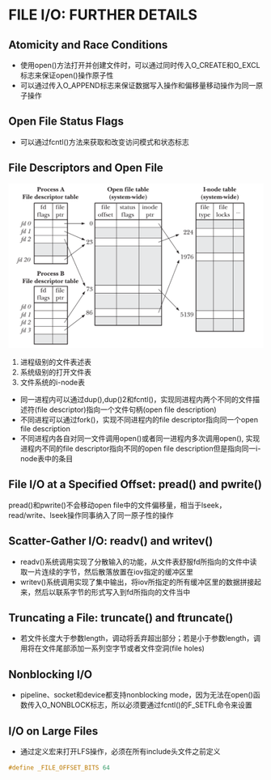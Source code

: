 # FILE I/O: FURTHER DETAILS

## Atomicity and Race Conditions
- 使用open()方法打开并创建文件时，可以通过同时传入O_CREATE和O_EXCL标志来保证open()操作原子性
- 可以通过传入O_APPEND标志来保证数据写入操作和偏移量移动操作为同一原子操作

##  Open File Status Flags
- 可以通过fcntl()方法来获取和改变访问模式和状态标志

## File Descriptors and Open File  
![5-2.png](./img/5-2.png)

1. 进程级别的文件表述表
2. 系统级别的打开文件表
3. 文件系统的i-node表

- 同一进程内可以通过dup(),dup()2和fcntl()，实现同进程内两个不同的文件描述符(file descriptor)指向一个文件句柄(open file description)
- 不同进程可以通过fork()，实现不同进程内的file descriptor指向同一个open file description
- 不同进程内各自对同一文件调用open()或者同一进程内多次调用open(), 实现进程内不同的file descriptor指向不同的open file description但是指向同一i-node表中的条目

##  File I/O at a Specified Offset: pread() and pwrite()
pread()和pwrite()不会移动open file中的文件偏移量，相当于lseek，read/write、lseek操作同事纳入了同一原子性的操作

## Scatter-Gather I/O: readv() and writev()
- readv()系统调用实现了分散输入的功能，从文件表舒服fd所指向的文件中读取一片连续的字节，然后散落放置在iov指定的缓冲区里
- writev()系统调用实现了集中输出，将iov所指定的所有缓冲区里的数据拼接起来，然后以联系字节的形式写入到fd所指向的文件当中

## Truncating a File: truncate() and ftruncate()
- 若文件长度大于参数length，调动将丢弃超出部分；若是小于参数length，调用将在文件尾部添加一系列空字节或者文件空洞(file holes)

## Nonblocking I/O
- pipeline、socket和device都支持nonblocking mode，因为无法在open()函数传入O_NONBLOCK标志，所以必须要通过fcntl()的F_SETFL命令来设置

## I/O on Large Files
- 通过定义宏来打开LFS操作，必须在所有include头文件之前定义
```c
#define _FILE_OFFSET_BITS 64
```